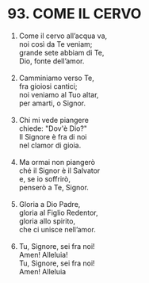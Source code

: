 # 93. COME IL CERVO

<ol>
	<li>Come il cervo all’acqua va,<br>
		noi così da Te veniam;<br>
		grande sete abbiam di Te,<br>
		Dio, fonte dell’amor.</li><br>
	<li>Camminiamo verso Te,<br>
		fra gioiosi cantici;<br>
		noi veniamo al Tuo altar,<br>
		per amarti, o Signor.</li><br>
	<li>Chi mi vede piangere<br>
		chiede: "Dov'è Dio?"<br>
		Il Signore è fra di noi<br>
		nel clamor di gioia.</li><br>
	<li>Ma ormai non piangerò<br>
		ché il Signor è il Salvator<br>
		e, se io soffrirò,<br>
		penserò a Te, Signor.</li><br>
	<li>Gloria a Dio Padre,<br>
		gloria al Figlio Redentor,<br>
		gloria allo spirito,<br>
		che ci unisce nell’amor.</li><br>
	<li>Tu, Signore, sei fra noi!<br>
		Amen! Alleluia!<br>
		Tu, Signore, sei fra noi!<br>
		Amen! Alleluia</li>
</ol>
